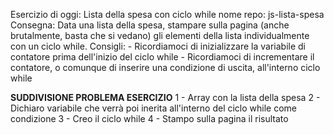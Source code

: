 Esercizio di oggi: Lista della spesa con ciclo while
nome repo: js-lista-spesa
Consegna: Data una lista della spesa, stampare sulla pagina (anche brutalmente, basta che si vedano) gli elementi della lista individualmente con un ciclo while.
Consigli: - Ricordiamoci di inizializzare la variabile di contatore prima dell'inizio del ciclo while - Ricordiamoci di incrementare il contatore, o comunque di inserire una condizione di uscita, all'interno ciclo while


**SUDDIVISIONE PROBLEMA ESERCIZIO**
1 - Array con la lista della spesa
2 - Dichiaro variabile che verrà poi inerita all'interno del ciclo while come condizione
3 - Creo il ciclo while 
4 - Stampo sulla pagina il risultato